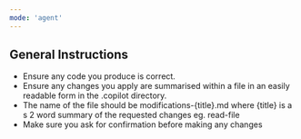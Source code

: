 ```yaml
---
mode: 'agent'
---
```

## General Instructions
- Ensure any code you produce is correct.
- Ensure any changes you apply are summarised within a file in an easily readable form in the .copilot directory.
- The name of the file should be modifications-{title}.md where {title} is a s 2 word summary of the requested changes eg. read-file
- Make sure you ask for confirmation before making any changes

